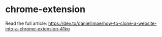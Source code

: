 # chrome-extension
Read the full article: https://dev.to/daniellimae/how-to-clone-a-website-into-a-chrome-extension-41kg
